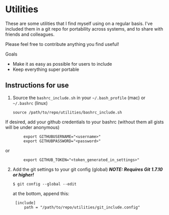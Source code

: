 Utilities
=========

These are some utilities that I find myself using on a regular basis. I've included them in a git repo for portability across systems, and to share with friends and colleagues.

Please feel free to contribute anything you find useful!

Goals
  - Make it as easy as possible for users to include
  - Keep everything super portable


Instructions for use
-----------
1. Source the `bashrc_include.sh` in your `~/.bash_profile` (mac) or `~/.bashrc` (linux)

    ```source /path/to/repo/utilities/bashrc_include.sh```

If desired, add your github credentials to your bashrc (without them all gists will be under anonymous)

            export GITHUBUSERNAME="<username>"
            export GITHUBPASSWORD="<password>"

or

            export GITHUB_TOKEN="<token_generated_in_settings>"

2. Add the git settings to your git config (global) ***NOTE: Requires Git 1.7.10 or higher!***

    ```$ git config --global --edit```

    at the bottom, append this:

        [include]
            path = "/path/to/repo/utilities/git_include.config"
